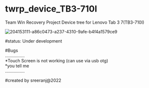 # twrp_device_TB3-710I
Team Win Recovery Project Device tree for Lenovo Tab 3 7(TB3-710I)



![204153111-a86c0473-a237-4310-9afe-b4f4a1579ce9](https://user-images.githubusercontent.com/117749041/204713046-80210390-04f2-409c-9bfd-1187585d2719.png)




#status: Under development

#Bugs
<br/>
................
<br/>
*Touch Screen is not working (can use via usb otg)
<br/>
*you tell me
<br/>
................

#created by sreeranj@2022
